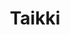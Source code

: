 ---
title: "Taikki"
url: /ciudad-autonoma-de-buenos-aires/taikki-avenida-francisco-beiro/
shop: reparación de automóviles
---